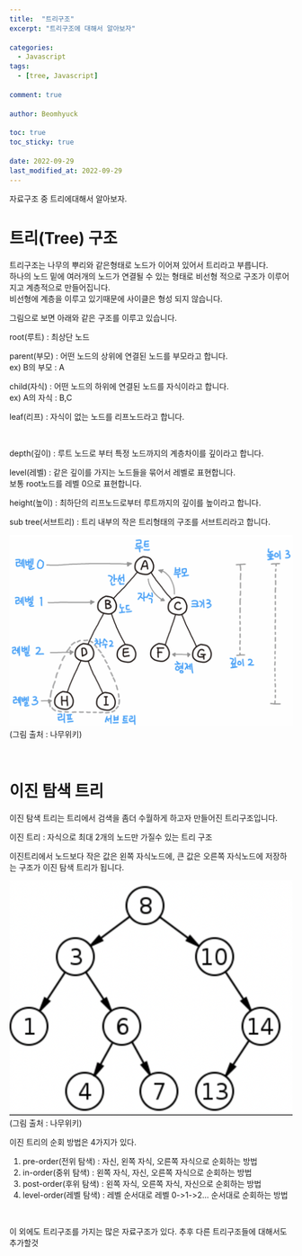 ```yaml
---
title:  "트리구조"
excerpt: "트리구조에 대해서 알아보자"

categories:
  - Javascript
tags:
  - [tree, Javascript]

comment: true

author: Beomhyuck

toc: true
toc_sticky: true
 
date: 2022-09-29
last_modified_at: 2022-09-29
---
```


자료구조 중 트리에대해서 알아보자.

트리(Tree) 구조
===

트리구조는 나무의 뿌리와 같은형태로 노드가 이어져 있어서 트리라고 부릅니다.   
하나의 노드 밑에 여러개의 노드가 연결될 수 있는 형태로 비선형 적으로 구조가 이루어지고 계층적으로 만들어집니다.   
비선형에 계층을 이루고 있기때문에 사이클은 형성 되지 않습니다.

그림으로 보면 아래와 같은 구조를 이루고 있습니다.   

root(루트) : 최상단 노드   

parent(부모) : 어떤 노드의 상위에 연결된 노드를 부모라고 합니다.   
ex) B의 부모 : A  

child(자식) : 어떤 노드의 하위에 연결된 노드를 자식이라고 합니다.   
ex) A의 자식 : B,C

leaf(리프) : 자식이 없는 노드를 리프노드라고 합니다.

<br>

depth(깊이) : 루트 노드로 부터 특정 노드까지의 계층차이를 깊이라고 합니다.    

level(레벨) : 같은 깊이를 가지는 노드들을 묶어서 레벨로 표현합니다.   
보통 root노드를 레벨 0으로 표현합니다.

height(높이) : 최하단의 리프노드로부터 루트까지의 깊이를 높이라고 합니다.

sub tree(서브트리) : 트리 내부의 작은 트리형태의 구조를 서브트리라고 합니다.

![트리구조](/img/Blog/2022-10-02-%ED%8A%B8%EB%A6%AC/%ED%8A%B8%EB%A6%AC%EA%B5%AC%EC%A1%B0.png)
(그림 출처 : 나무위키)

<br>

이진 탐색 트리
===
이진 탐색 트리는 트리에서 검색을 좀더 수월하게 하고자 만들어진 트리구조입니다.   

이진 트리 : 자식으로 최대 2개의 노드만 가질수 있는 트리 구조

이진트리에서 노드보다 작은 값은 왼쪽 자식노드에, 큰 값은 오른쪽 자식노드에 저장하는 구조가 이진 탐색 트리가 됩니다.

![이진탐색트리](/img/Blog/2022-10-02-%ED%8A%B8%EB%A6%AC/%EC%9D%B4%EC%A7%84%ED%83%90%EC%83%89%ED%8A%B8%EB%A6%AC.png)
(그림 출처 : 나무위키)


이진 트리의 순회 방법은 4가지가 있다.   
1. pre-order(전위 탐색) : 자신, 왼쪽 자식, 오른쪽 자식으로 순회하는 방법   
2. in-order(중위 탐색) : 왼쪽 자식, 자신, 오른쪽 자식으로 순회하는 방법
3. post-order(후위 탐색) : 왼쪽 자식, 오른쪽 자식, 자신으로 순회하는 방법
4. level-order(레벨 탐색) : 레벨 순서대로 레벨 0->1->2... 순서대로 순회하는 방법

<br>

이 외에도 트리구조를 가지는 많은 자료구조가 있다. 추후 다른 트리구조들에 대해서도 추가할것
